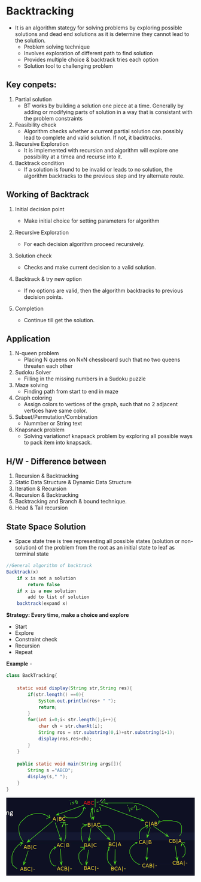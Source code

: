 # Backtracking 
- It is an algorithm stategy for solving problems by exploring possible solutions and dead end solutions as it is determine they cannot lead to the solution.
	- Problem solving technique
	- Involves exploration of different path to find solution
	- Provides multiple choice & backtrack tries each option
	- Solution tool to challenging problem
	
## Key conpets:
1. Partial solution
	- BT works by building a solution one piece at a time. Generally by adding or modifying parts of solution in a way that is consistant with the problem constraints
2. Feasibility check
	- Algorithm checks whether a current partial solution can possibly lead to complete and valid solution. If not, it backtracks.
3. Recursive Exploration
	- It is implemented with recursion and algorithm will explore one possibility at a timea and recurse into it.
4. Backtrack condition
	- If a solution is found to be invalid or leads to no solution, the algorithm backtracks to the previous step and try alternate route.
	
## Working of Backtrack
1. Initial decision point
	- Make initial choice for setting parameters for algorithm
2. Recursive Exploration
	- For each decision algorithm proceed recursively.
3. Solution check
	- Checks and make current decision to a valid solution.
4. Backtrack & try new option
	- If no options are valid, then the algorithm backtracks to previous decision points.
	
5. Completion
	- Continue till get the solution.
	
## Application
1. N-queen problem
	- Placing N queens on NxN chessboard such that no two queens threaten each other
2. Sudoku Solver
	- Filling in the missing numbers in a Sudoku puzzle
3. Maze solving
	- Finding path from start to end in maze
4. Graph coloring
	- Assign colors to vertices of the graph, such that no 2 adjacent vertices have same color.
5. Subset/Permutation/Combination
	- Nummber or String text
6. Knapsnack problem
	- Solving variationof knapsack problem by exploring all possible ways to pack item into knapsack.

## H/W - Difference between
1. Recursion & Backtracking
2. Static Data Structure & Dynamic Data Structure
3. Iteration & Recursion
4. Recursion & Backtracking
5. Backtracking and Branch & bound technique.
6. Head & Tail recursion

## State Space Solution 
- Space state tree is tree representing all possible states (solution or non-solution) of the problem from the root as an initial state to leaf as terminal state
```java
//General algorithm of backtrack
Backtrack(x)
	if x is not a solution
		return false
	if x is a new solution
		add to list of solution
	backtrack(expand x)
```	
**Strategy: Every time, make a choice and explore**
- Start
- Explore
- Constraint check
- Recursion
- Repeat
	
**Example** -	
```java
class BackTracking{
	
	static void	display(String str,String res){
		if(str.length() ==0){
			System.out.println(res+ " ");
			return;
		}
		for(int i=0;i< str.length();i++){
			char ch = str.charAt(i);
			String ros = str.substring(0,i)+str.substring(i+1);
			display(ros,res+ch);
		}
	}

	public static void main(String args[]){
		String s ="ABCD";
		display(s," ");
	}
}
```
![Backtrack](/ADS/D2/Backtrack.png)